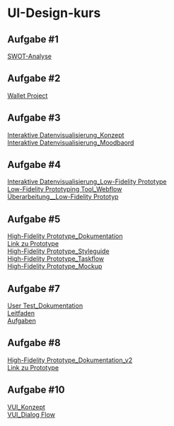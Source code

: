 # UI-Design-kurs

## Aufgabe #1
<a href="https://xd.adobe.com/view/2d13d850-cecd-4bc1-8800-45294b9f52cb-7840/?fullscreen&hints=off">SWOT-Analyse</a>

## Aufgabe #2
<a href="./Wallet Projekt_Dokumentation.pdf">Wallet Project</a>

## Aufgabe #3
<a href="./Konzept_Interaktive Datenvisualisierung.pdf">Interaktive Datenvisualisierung_Konzept</a><br>
<a href="./Moodbaord_Interaktive Datenvisualisierung.pdf">Interaktive Datenvisualisierung_Moodbaord</a>

## Aufgabe #4
<a href="./Low-Fidelity Prototyp_Datenvisualisierung.pdf">Interaktive Datenvisualisierung_Low-Fidelity Prototype</a><br>
<a href="./Webflow_von_Daniel_Apfel.pdf">Low-Fidelity Prototyping Tool_Webflow</a><br>
<a href="./Low-Fidelity Prototyp_Datenvisualisierung_2.0.pdf">Überarbeitung__Low-Fidelity Prototyp</a>

## Aufgabe #5
<a href="./Car Dashboard_Dokumentation.pdf">High-Fidelity Prototype_Dokumentation</a><br>
<a href="https://xd.adobe.com/view/9d0f6ecf-3cc0-4113-aff9-e0a49bc3429e-c85c/?fullscreen">Link zu Prototype</a><br>
<a href="./Car Dashboard_Styleguide.png">High-Fidelity Prototype_Styleguide</a><br>
<a href="./Car Dashboard_Task Flow.jpg">High-Fidelity Prototype_Taskflow</a><br>
<a href="./Car Dashboard_Mockup.jpg">High-Fidelity Prototype_Mockup</a><br>

## Aufgabe #7
<a href="./User Test_Dokumentation.pdf">User Test_Dokumentation</a><br>
<a href="./Leitfaden.pdf">Leitfaden</a><br>
<a href="./User Test_Aufgaben.pdf">Aufgaben</a><br>

## Aufgabe #8
<a href="./Car Dashboard_Dokumentation_v2.pdf">High-Fidelity Prototype_Dokumentation_v2</a><br>
<a href="https://xd.adobe.com/view/62ba77cc-7e8d-45fd-81f7-405043369844-37e9/?fullscreen">Link zu Prototype</a><br>

## Aufgabe #10
<a href="./VUI_Konzept.pdf">VUI_Konzept</a><br>
<a href="./Dialog Flow.jpg">VUI_Dialog Flow</a><br>
